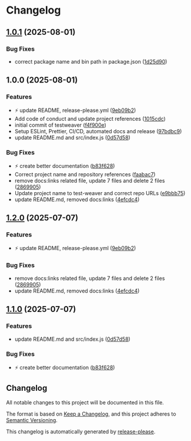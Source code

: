 # Changelog

## [1.0.1](https://github.com/ioncakephper/test-weaver/compare/v1.0.0...v1.0.1) (2025-08-01)

### Bug Fixes

- correct package name and bin path in package.json ([1d25d90](https://github.com/ioncakephper/test-weaver/commit/1d25d90292badad4a64cd913d27837bec87dc459))

## 1.0.0 (2025-08-01)

### Features

- :zap: update README, release-please.yml ([9eb09b2](https://github.com/ioncakephper/test-weaver/commit/9eb09b2d1a151d075a1f75eec615e0e25b2f9997))
- Add code of conduct and update project references ([1015cdc](https://github.com/ioncakephper/test-weaver/commit/1015cdc7afd6eba382025f87e24a07035eca9876))
- initial commit of testweaver ([f4f900e](https://github.com/ioncakephper/test-weaver/commit/f4f900ec4353daeb23881ef544918021e09883f7))
- Setup ESLint, Prettier, CI/CD, automated docs and release ([97bdbc9](https://github.com/ioncakephper/test-weaver/commit/97bdbc9de4eea3cb818afbda685c2835f2373cb8))
- update README.md and src/index.js ([0d57d58](https://github.com/ioncakephper/test-weaver/commit/0d57d589ff929dfdd5fad06c6b709d81f613e205))

### Bug Fixes

- :zap: create better documentation ([b83f628](https://github.com/ioncakephper/test-weaver/commit/b83f628b930d9c4f27420ed35df45d334d76912f))
- Correct project name and repository references ([faabac7](https://github.com/ioncakephper/test-weaver/commit/faabac7d1cea7377acec21040e465e440bc65fbd))
- remove docs:links related file, update 7 files and delete 2 files ([2869905](https://github.com/ioncakephper/test-weaver/commit/286990585a28b1fa3963e515397c7c5616612d5c))
- Update project name to test-weaver and correct repo URLs ([e9bbb75](https://github.com/ioncakephper/test-weaver/commit/e9bbb75b6d1aed35ccfe979bf537dcce272408e8))
- update README.md, removed docs:links ([4efcdc4](https://github.com/ioncakephper/test-weaver/commit/4efcdc4c6962f20c189aabca86cc3d36053013dd))

## [1.2.0](https://github.com/ioncakephper/js-starter/compare/v1.1.0...v1.2.0) (2025-07-07)

### Features

- :zap: update README, release-please.yml ([9eb09b2](https://github.com/ioncakephper/js-starter/commit/9eb09b2d1a151d075a1f75eec615e0e25b2f9997))

### Bug Fixes

- remove docs:links related file, update 7 files and delete 2 files ([2869905](https://github.com/ioncakephper/js-starter/commit/286990585a28b1fa3963e515397c7c5616612d5c))
- update README.md, removed docs:links ([4efcdc4](https://github.com/ioncakephper/js-starter/commit/4efcdc4c6962f20c189aabca86cc3d36053013dd))

## [1.1.0](https://github.com/ioncakephper/js-starter/compare/v1.0.3...v1.1.0) (2025-07-07)

### Features

- update README.md and src/index.js ([0d57d58](https://github.com/ioncakephper/js-starter/commit/0d57d589ff929dfdd5fad06c6b709d81f613e205))

### Bug Fixes

- :zap: create better documentation ([b83f628](https://github.com/ioncakephper/js-starter/commit/b83f628b930d9c4f27420ed35df45d334d76912f))

## Changelog

All notable changes to this project will be documented in this file.

The format is based on [Keep a Changelog](https://keepachangelog.com/en/1.0.0/), and this project adheres to [Semantic Versioning](https://semver.org/spec/v2.0.0.html).

This changelog is automatically generated by [release-please](https://github.com/googleapis/release-please).
